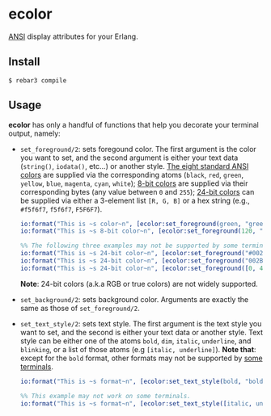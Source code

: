 ecolor
=====

[ANSI](https://en.wikipedia.org/wiki/ANSI_escape_code#SGR) display attributes
for your Erlang.

Install
-------

    $ rebar3 compile

Usage
-----

**ecolor** has only a handful of functions that help you decorate your
terminal output, namely:

- `set_foreground/2`: sets foregound color. The first argument is the color
   you want to set, and the second argument is either your text data
   (`string()`, `iodata()`, etc...) or another style. [The eight standard
   ANSI colors](https://en.wikipedia.org/wiki/ANSI_escape_code#Colors) are
   supplied via the corresponding atoms (`black`, `red`, `green`, `yellow`,
   `blue`, `magenta`, `cyan`, `white`); [8-bit colors](https://en.wikipedia.org/wiki/ANSI_escape_code#8-bit) are supplied via their corresponding bytes (any
   value between `0` and `255`); [24-bit colors](https://en.wikipedia.org/wiki/ANSI_escape_code#24-bit) can be supplied via either a 3-element list
   `[R, G, B]` or a hex string (e.g., `#f5f6f7`, `f5f6f7`, `F5F6F7`).   

   ```erlang
   io:format("This is ~s color~n", [ecolor:set_foreground(green, "green")]).
   io:format("This is ~s 8-bit color~n", [ecolor:set_foreground(120, "greenish")]).

   %% The following three examples may not be supported by some terminal.
   io:format("This is ~s 24-bit color~n", [ecolor:set_foreground("#002B36", "#002B36")]).
   io:format("This is ~s 24-bit color~n", [ecolor:set_foreground("002B36", "#002B36")]).
   io:format("This is ~s 24-bit color~n", [ecolor:set_foreground([0, 43, 54], "rgb(0, 43, 54)")]).
   ```
   
   **Note**: 24-bit colors (a.k.a RGB or true colors) are not widely supported.

- `set_background/2`: sets background color. Arguments are exactly the same
  as those of `set_foreground/2`.

- `set_text_style/2`: sets text style. The first argument is the text style
  you want to set, and the second is either your text data or another style.
  Text style can be either one of the atoms `bold`, `dim`, `italic`,
  `underline`, and `blinking`, or a list of those atoms (e.g `[italic,
  underline]`). **Note that**: except for the `bold` format, other formats
  may not be supported by [some terminals](https://en.wikipedia.org/wiki/ANSI_escape_code#SGR).

  ```erlang
  io:format("This is ~s format~n", [ecolor:set_text_style(bold, "bold")]).

  %% This example may not work on some terminals.
  io:format("This is ~s format~n", [ecolor:set_text_style([italic, underline], "italic and underline")]).
  ```